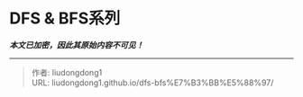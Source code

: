 # DFS & BFS系列

***本文已加密，因此其原始内容不可见！***

---

> 作者: liudongdong1  
> URL: liudongdong1.github.io/dfs-bfs%E7%B3%BB%E5%88%97/  

